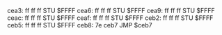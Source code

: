 cea3: ff ff ff  STU    $FFFF
cea6: ff ff ff  STU    $FFFF
cea9: ff ff ff  STU    $FFFF
ceac: ff ff ff  STU    $FFFF
ceaf: ff ff ff  STU    $FFFF
ceb2: ff ff ff  STU    $FFFF
ceb5: ff ff ff  STU    $FFFF
ceb8: 7e ceb7     JMP    $ceb7
